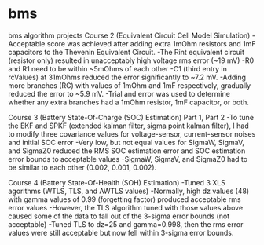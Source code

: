 # bms
bms algorithm projects
Course 2 (Equivalent Circuit Cell Model Simulation)
-Acceptable score was achieved after adding extra 1mOhm resistors and 1mF capacitors to the Thevenin Equivalent Circuit.
-The Rint equivalent circuit (resistor only) resulted in unacceptably high voltage rms error (~19 mV)
-R0 and R1 need to be within ~5mOhms of each other
-C1 (third entry in rcValues) at 31mOhms reduced the error significantly to ~7.2 mV.
-Adding more branches (RC) with values of 1mOhm and 1mF respectively, gradually reduced the error to ~5.9 mV.
-Trial and error was used to determine whether any extra branches had a 1mOhm resistor, 1mF capacitor, or both.

Course 3 (Battery State-Of-Charge (SOC) Estimation) Part 1, Part 2
-To tune the EKF and SPKF (extended kalman filter, sigma point kalman filter), I had to modify three covariance values for voltage-sensor, current-sensor noises and initial SOC error
-Very low, but not equal values for SigmaW, SigmaV, and SigmaZ0 reduced the RMS SOC estimation error and SOC estimation error bounds to acceptable values
-SigmaW, SigmaV, and SigmaZ0 had to be similar to each other (0.002, 0.001, 0.002).

Course 4 (Battery State-Of-Health (SOH) Estimation)
-Tuned 3 XLS agorithms (WTLS, TLS, and AWTLS values)
-Normally, high dz values (48) with gamma values of 0.99 (forgetting factor) produced acceptable rms error values
-However, the TLS algorithm tuned with those values above caused some of the data to fall out of the 3-sigma error bounds (not acceptable)
-Tuned TLS to dz=25 and gamma=0.998, then the rms error values were still acceptable but now fell within 3-sigma error bounds.
